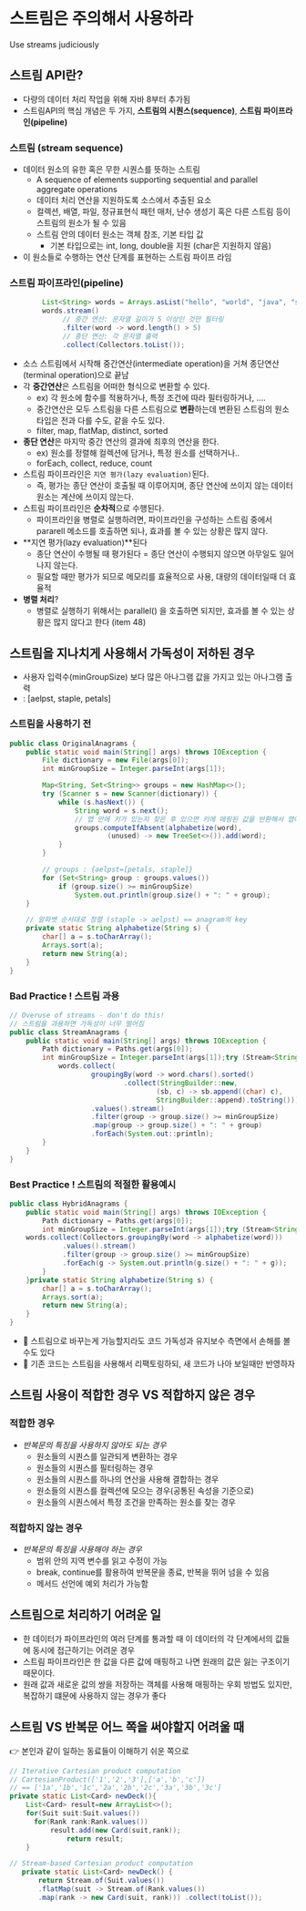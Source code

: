 # 스트림은 주의해서 사용하라
Use streams judiciously

## 스트림 API란?
- 다량의 데이터 처리 작업을 위해 자바 8부터 추가됨
- 스트림API의 핵심 개념은 두 가지, **스트림의 시퀀스(sequence)**, **스트림 파이프라인(pipeline)**

### 스트림 (stream sequence)
- 데이터 원소의 유한 혹은 무한 시퀀스를 뜻하는 스트림
  - A sequence of elements supporting sequential and parallel aggregate operations
  - 데이터 처리 연산을 지원하도록 소스에서 추출된 요소
  - 컬렉션, 배열, 파일, 정규표현식 패턴 매처, 난수 생성기 혹은 다른 스트림 등이 스트림의 원소가 될 수 있음
  - 스트림 안의 데이터 원소는 객체 참조, 기본 타입 값
    - 기본 타입으로는 int, long, double을 지원 (char은 지원하지 않음)
- 이 원소들로 수행하는 연산 단계를 표현하는 스트림 파이프 라임

### 스트림 파이프라인(pipeline)
``` java
        List<String> words = Arrays.asList("hello", "world", "java", "stream");
        words.stream()
             // 중간 연산: 문자열 길이가 5 이상인 것만 필터링
             .filter(word -> word.length() > 5)
             // 종단 연산: 각 문자열 출력
             .collect(Collectors.toList());
```
- 소스 스트림에서 시작해 중간연산(intermediate operation)을 거쳐 종단연산(terminal operation)으로 끝남
- 각 **중간연산**은 스트림을 어떠한 형식으로 변환할 수 있다.
  - ex) 각 원소에 함수를 적용하거나, 특정 조건에 따라 필터링하거나, ....
  - 중간연산은 모두 스트림을 다른 스트림으로 **변환**하는데 변환된 스트림의 원소 타입은 전과 다를 수도, 같을 수도 있다.
  - filter, map, flatMap, distinct, sorted 
- **종단 연산**은 마지막 중간 연산의 결과에 최후의 연산을 한다.
  - ex) 원소를 정렬해 컬렉션에 담거나, 특정 원소를 선택하거나..
  - forEach, collect, reduce, count 
- 스트림 파이프라인은 `지연 평가(lazy evaluation)`된다.
  - 즉, 평가는 종단 연산이 호출될 때 이루어지며, 종단 연산에 쓰이지 않는 데이터 원소는 계산에 쓰이지 않는다.
- 스트림 파이프라인은 **순차적**으로 수행된다.
  - 파이프라인을 병렬로 실행하려면, 파이프라인을 구성하는 스트림 중에서 pararell 메소드를 호출하면 되나, 효과를 볼 수 있는 상황은 많지 않다.
- **지연 평가(lazy evaluation)**된다
  - 종단 연산이 수행될 때 평가된다 = 종단 연산이 수행되지 않으면 아무일도 일어나지 않는다.
  - 필요할 때만 평가가 되므로 메모리를 효율적으로 사용, 대량의 데이터일때 더 효율적
- **병렬 처리**?
  - 병렬로 실행하기 위해서는 parallel() 을 호출하면 되지만, 효과를 볼 수 있는 상황은 많지 않다고 한다 (item 48)

## 스트림을 지나치게 사용해서 가독성이 저하된 경우
- 사용자 입력수(minGroupSize) 보다 많은 아나그램 값을 가지고 있는 아나그램 출력
- <aelpst> : [aelpst, staple, petals]
### 스트림을 사용하기 전
``` java
public class OriginalAnagrams {
    public static void main(String[] args) throws IOException {
        File dictionary = new File(args[0]);
        int minGroupSize = Integer.parseInt(args[1]);

        Map<String, Set<String>> groups = new HashMap<>();
        try (Scanner s = new Scanner(dictionary)) {
            while (s.hasNext()) {
                String word = s.next();
                // 맵 안에 키가 있는지 찾은 후 있으면 키에 매핑된 값을 반환해서 맵에 추가
                groups.computeIfAbsent(alphabetize(word), 
                        (unused) -> new TreeSet<>()).add(word);
            }
        }

        // groups : {aelpst=[petals, staple]}
        for (Set<String> group : groups.values())
            if (group.size() >= minGroupSize)
                System.out.println(group.size() + ": " + group);
    }

    // 알파벳 순서대로 정렬 (staple -> aelpst) == anagram의 key
    private static String alphabetize(String s) {
        char[] a = s.toCharArray();
        Arrays.sort(a);
        return new String(a);
    }
}
```

### Bad Practice ! 스트림 과용
``` java
// Overuse of streams - don't do this!
// 스트림을 과용하면 가독성이 너무 떨어짐
public class StreamAnagrams {
    public static void main(String[] args) throws IOException {
        Path dictionary = Paths.get(args[0]);
        int minGroupSize = Integer.parseInt(args[1]);try (Stream<String> words = Files.lines(dictionary)) {
            words.collect(
                    groupingBy(word -> word.chars().sorted()
                            .collect(StringBuilder::new,
                                    (sb, c) -> sb.append((char) c),
                                    StringBuilder::append).toString()))
                    .values().stream()
                    .filter(group -> group.size() >= minGroupSize)
                    .map(group -> group.size() + ": " + group)
                    .forEach(System.out::println);
        }
    }
}
```

### Best Practice ! 스트림의 적절한 활용예시
``` java
public class HybridAnagrams {
    public static void main(String[] args) throws IOException {
        Path dictionary = Paths.get(args[0]);
        int minGroupSize = Integer.parseInt(args[1]);try (Stream<String> words = Files.lines(dictionary)) {
    words.collect(Collectors.groupingBy(word -> alphabetize(word)))
             .values().stream()
             .filter(group -> group.size() >= minGroupSize)
             .forEach(g -> System.out.println(g.size() + ": " + g));
        }
    }private static String alphabetize(String s) {
        char[] a = s.toCharArray();
        Arrays.sort(a);
        return new String(a);
    }
}
```
- 📌 스트림으로 바꾸는게 가능할지라도 코드 가독성과 유지보수 측면에서 손해를 볼 수도 있다 
- 📌 기존 코드는 스트림을 사용해서 리팩토링하되, 새 코드가 나아 보일때만 반영하자

## 스트림 사용이 적합한 경우 VS 적합하지 않은 경우
### 적합한 경우
- *반복문의 특징을 사용하지 않아도 되는 경우* 
  - 원소들의 시퀀스를 일관되게 변환하는 경우
  - 원소들의 시퀀스를 필터링하는 경우
  - 원소들의 시퀀스를 하나의 연산을 사용해 결합하는 경우
  - 원소들의 시퀀스를 컬렉션에 모으는 경우(공통된 속성을 기준으로)
  - 원소들의 시퀀스에서 특정 조건을 만족하는 원소를 찾는 경우
 
### 적합하지 않는 경우
- *반복문의 특징을 사용해야 하는 경우*
  - 범위 안의 지역 변수를 읽고 수정이 가능
  - break, continue를 활용하여 반복문을 종료, 반복을 뛰어 넘을 수 있음
  - 메서드 선언에 예외 처리가 가능함

## 스트림으로 처리하기 어려운 일
- 한 데이터가 파이프라인의 여러 단계를 통과할 때 이 데이터의 각 단계에서의 값들에 동시에 접근하기는 어려운 경우
- 스트림 파이프라인은 한 값을 다른 값에 매핑하고 나면 원래의 값은 잃는 구조이기 때문이다.
- 원래 값과 새로운 값의 쌍을 저장하는 객체를 사용해 매핑하는 우회 방법도 있지만, 복잡하기 떄문에 사용하지 않는 경우가 좋다

## 스트림 VS 반복문 어느 쪽을 써야할지 어려울 때
👉 본인과 같이 일하는 동료들이 이해하기 쉬운 쪽으로
```java
// Iterative Cartesian product computation
// CartesianProduct(['1','2','3'],['a','b','c'])
// == ['1a','1b','1c','2a','2b','2c','3a','3b','3c']
private static List<Card> newDeck(){
	List<Card> result=new ArrayList<>();
	for(Suit suit:Suit.values())
	  for(Rank rank:Rank.values())
	      result.add(new Card(suit,rank));
	          return result;
	}

```  

```java
// Stream-based Cartesian product computation
   private static List<Card> newDeck() {
       return Stream.of(Suit.values())
       .flatMap(suit -> Stream.of(Rank.values())
       .map(rank -> new Card(suit, rank))) .collect(toList());
```
  
